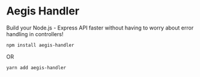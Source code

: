 # Aegis Handler

Build your Node.js - Express API faster without having to worry about error handling in controllers!

```bash
npm install aegis-handler
```

OR

```bash
yarn add aegis-handler
```
